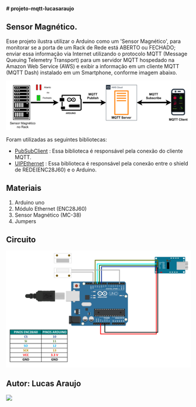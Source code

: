 **# projeto-mqtt-lucasaraujo**


## Sensor Magnético.

  Esse projeto ilustra utilizar o Arduino como um 'Sensor Magnético',  para monitorar se a porta de um Rack
  de Rede está ABERTO ou FECHADO; enviar essa informação via Internet utilizando o protocolo MQTT (Message
  Queuing Telemetry Transport) para um servidor MQTT hospedado na Amazon Web Service (AWS) e exibir a informação
  em um cliente MQTT (MQTT Dash) instalado em um Smartphone, conforme imagem abaixo.

  
![fluxograma](Fluxograma.jpg)

Foram utilizadas as seguintes bibliotecas:

- [PubSubClient](https://www.arduino.cc/reference/en/libraries/pubsubclient/) : Essa biblioteca é responsável pela conexão do cliente MQTT.
- [UIPEthernet](https://www.arduino.cc/reference/en/libraries/uipethernet/) : Essa biblioteca é responsável pela conexão entre o shield de REDE(ENC28J60) e o Arduino.


## Materiais

1. Arduino uno
2. Módulo Ethernet (ENC28J60)
3. Sensor Magnético (MC-38)
4. Jumpers

## Circuito

![circuito](Circuito.png)

## **Autor:** Lucas Araujo
![](https://www.linkedin.com/in/lucasaraujo2/)
